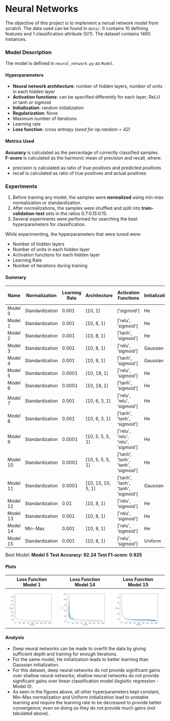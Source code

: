 # Neural Networks

The objective of this project is to implement a nerual network model from scratch. The data used can be found in `data/`. It contains 10 defining features and 1 classification attribute (0/1). The dataset contains 1460 instances.

### Model Description

The model is defined in `neural_network.py` as `Model`.

#### Hyperparameters
- **Neural network architecture**: number of hidden layers, number of units in each hidden layer
- **Activation functions**: can be specified differently for each layer; ReLU or tanh or sigmoid
- **Initialization**: random initialization
- **Regularization**: None
- Maximum number of iterations
- Learning rate
- **Loss function**: cross entropy
<i> (seed for np.random = 42) </i>

#### Metrics Used
**Accuracy** is calculated as the percentage of correctly classified samples.
**F-score** is calculated as the harmonic mean of precision and recall, where:
- precision is calculated as ratio of true positives and predicted positives
- recall is calculated as ratio of true positives and actual positives

### Experiments

1. Before training any model, the samples were **normalized** using min-max normalization or standardization. 
2. After normalizations, the samples were shuffled and split into **train-validation-test** sets in the ratios 0.7:0.15:0.15.
3. Several experiments were performed for searching the best hyperparameters for classification.

While experimenting, the hyperparameters that were tuned were:
- Number of hidden layers
- Number of units in each hidden layer
- Activation functions for each hidden layer
- Learning Rate
- Number of iterations during training


#### Summary

Name|Normalization|Learning Rate|Architecture|Activation Functions|Initialization|Number of Iterations|Training Accuracy|Validation Accuracy|Validation F1-score|
|--|--|--|--|--|--|--|--|--|--|
Model 0| Standardization|0.001|[10, 1]|['sigmoid']|He|2,000|90.5|89.0|0.89|
Model 1| Standardization|0.001|[10, 8, 1]|['relu', 'sigmoid']|He|2,000|93.6|90.4|0.90|
Model 2| Standardization|0.001|[10, 8, 1]|['tanh', 'sigmoid']|He|2,000|96.0|90.9|0.91|
Model 3| Standardization|0.001|[10, 8, 1]|['relu', 'sigmoid']|Gaussian|2,000|93.6|89.95|0.9|
Model 4| Standardization|0.001|[10, 8, 1]|['tanh', 'sigmoid']|Gaussian|2,000|94.5|89.95|0.9|
Model 5| Standardization|0.0001|[10, 18, 1]|['relu', 'sigmoid']|He|3,000|92.8|90.9|0.91|
Model 6| Standardization|0.0001|[10, 18, 1]|['tanh', 'sigmoid']|He|3,000|92.46|89.5|0.89|
Model 7| Standardization|0.001|[10, 6, 3, 1]|['relu', 'relu', 'sigmoid']|He|2,000|93.5|90.9|0.91|
Model 8| Standardization|0.001|[10, 6, 3, 1]|['tanh', 'tanh', 'sigmoid']|He|2,000|96.6|89.95|0.9|
Model 9| Standardization|0.0001|[10, 5, 5, 5, 1]|['relu', 'relu', 'relu', 'sigmoid']|He|3,000|92.7|90.86|0.90|
Model 10| Standardization|0.0001|[10, 5, 5, 5, 1]|['tanh', 'tanh', 'tanh', 'sigmoid']|He|3,000|93.2|89.95|0.90|
Model 11| Standardization|0.0001|[10, 15, 10, 5, 1]|['tanh', 'tanh', 'tanh', 'sigmoid']|Gaussian|8,000|99.3|87.7|84.0|
Model 12| Standardization|0.01|[10, 8, 1]|['relu', 'sigmoid']|He|2,000|77.23|79.0|0.82|
Model 13| Standardization|0.001|[10, 8, 1]|['relu', 'sigmoid']|He|10,000|94.13|87.7|0.87|
Model 14| Min-Max|0.001|[10, 8, 1]|['relu', 'sigmoid']|He|2,000|91.0|90.9|0.9|
Model 15| Standardization|0.001|[10, 8, 1]|['relu', 'sigmoid']|Uniform|2,000|93.3|89.95|0.9|

Best Model: **Model 5**
**Test Accuracy: 92.24**
**Test F1-score: 0.925**

#### Plots

|Loss Function<br>Model 1|Loss Function<br>Model 14|Loss Function<br>Model 15|
|--|--|--|
|<img src = "img/model1.png">|<img src = "img/model14.png">|<img src = "img/model15.png">



#### Analysis

- Deep neural networks can be made to overfit the data by giving sufficient depth and training for enough iterations.
- For the same model, He initialization leads to better learning than Gaussian initialization.
- For this dataset, deep neural networks do not provide significant gains over shallow neural networks; shallow neural networks do not provide significant gains over linear classification model (logisitic regression - Model 0).
- As seen in the figures above, all other hyperparameters kept constant, Min-Max normalization and Uniform initialization lead to unstable learning and require the learning rate to be decreased to provide better convergence; even on doing so they do not provide much gains (not tabulated above).